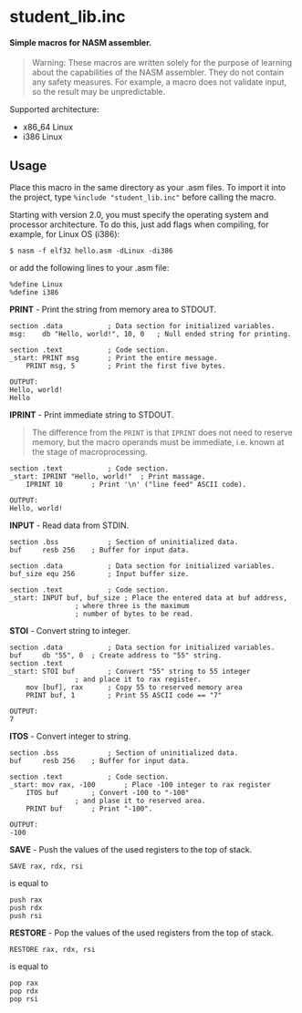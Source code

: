 # student_lib.inc
#### Simple macros for NASM assembler.
> Warning: These macros are written solely for the purpose of learning 
about the capabilities of the NASM assembler. They do not contain any 
safety measures. For example, a macro does not validate input, so the 
result may be unpredictable. 


Supported architecture:
* x86_64 Linux
* i386 Linux

## Usage
Place this macro in the same directory as your .asm files.
To import it into the project, type `%include "student_lib.inc"` before calling the macro. 

Starting with version 2.0, you must specify the operating system and processor architecture. To do this, just add flags when compiling, for example, for Linux OS (i386): 
```
$ nasm -f elf32 hello.asm -dLinux -di386
```
or add the following lines to your .asm file:
```
%define Linux
%define i386
```

**PRINT** - Print the string from memory area to STDOUT.
```
section .data			; Data section for initialized variables.
msg:	db "Hello, world!", 10, 0	; Null ended string for printing.

section .text			; Code section.
_start:	PRINT msg		; Print the entire message.
	PRINT msg, 5		; Print the first five bytes.

OUTPUT:
Hello, world!
Hello
```

**IPRINT** - Print immediate string to STDOUT.
> The difference from the `PRINT` is that `IPRINT` does 
not need to reserve memory, but the macro operands must be immediate, 
i.e. known at the stage of macroprocessing. 
```
section .text			; Code section.
_start:	IPRINT "Hello, world!"	; Print massage.
	IPRINT 10		; Print '\n' ("line feed" ASCII code).

OUTPUT:
Hello, world!

```

**INPUT** - Read data from STDIN.
```
section .bss			; Section of uninitialized data.
buf		resb 256	; Buffer for input data.

section .data			; Data section for initialized variables.
buf_size equ 256		; Input buffer size.

section .text			; Code section.
_start: INPUT buf, buf_size	; Place the entered data at buf address,
				; where three is the maximum
				; number of bytes to be read. 
```

**STOI** - Convert string to integer.
```
section .data			; Data section for initialized variables.
buf		db "55", 0	; Create address to "55" string.
section .text
_start: STOI buf		; Convert "55" string to 55 integer
				; and place it to rax register.
	mov [buf], rax		; Copy 55 to reserved memory area
	PRINT buf, 1		; Print 55 ASCII code == "7"

OUTPUT:
7
```

**ITOS** - Convert integer to string.
```
section .bss			; Section of uninitialized data.
buf		resb 256	; Buffer for input data.

section .text			; Code section.
_start: mov rax, -100		; Place -100 integer to rax register
	ITOS buf		; Convert -100 to "-100"
				; and plase it to reserved area.
	PRINT buf		; Print "-100".

OUTPUT:
-100
```

**SAVE** - Push the values of the used registers to the top of stack.
```
SAVE rax, rdx, rsi
```
is equal to
```
push rax
push rdx
push rsi
```

**RESTORE** - Pop the values of the used registers from the top of stack.
```
RESTORE rax, rdx, rsi
```
is equal to
```
pop rax
pop rdx
pop rsi
```
